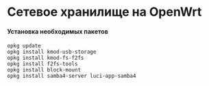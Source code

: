 # Сетевое хранилище на OpenWrt

#### Установка необходимых пакетов
```text
opkg update
opkg install kmod-usb-storage
opkg install kmod-fs-f2fs
opkg install f2fs-tools
opkg install block-mount
opkg install samba4-server luci-app-samba4
```
